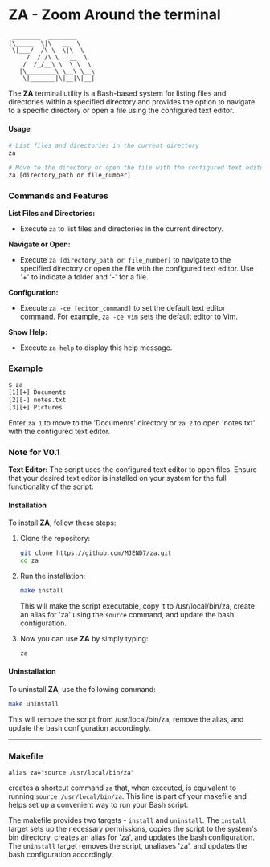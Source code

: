 # ZA - Zoom Around the terminal

```
 ________  ________     
|\_____  \|\   __  \    
 \|___/  /\ \  \|\  \   
     /  / /\ \   __  \  
    /  /_/__\ \  \ \  \ 
   |\________\ \__\ \__\
    \|_______|\|__|\|__|               
```
                        
The **ZA** terminal utility is a Bash-based system for listing files and directories within a specified directory and provides the option to navigate to a specific directory or open a file using the configured text editor.

#### Usage

```bash
# List files and directories in the current directory
za

# Move to the directory or open the file with the configured text editor
za [directory_path or file_number]
```

### Commands and Features

**List Files and Directories:**
- Execute `za` to list files and directories in the current directory.

**Navigate or Open:**
- Execute `za [directory_path or file_number]` to navigate to the specified directory or open the file with the configured text editor. Use '+' to indicate a folder and '-' for a file.

**Configuration:**
- Execute `za -ce [editor_command]` to set the default text editor command. For example, `za -ce vim` sets the default editor to Vim.

**Show Help:**
- Execute `za help` to display this help message.

### Example

```bash
$ za
[1][+] Documents
[2][-] notes.txt
[3][+] Pictures
```

Enter `za 1` to move to the 'Documents' directory or `za 2` to open 'notes.txt' with the configured text editor.

### Note for V0.1

**Text Editor:** The script uses the configured text editor to open files. Ensure that your desired text editor is installed on your system for the full functionality of the script.

#### Installation

To install **ZA**, follow these steps:

1. Clone the repository:

   ```bash
   git clone https://github.com/MJEND7/za.git
   cd za
   ```

2. Run the installation:

   ```bash
   make install
   ```

   This will make the script executable, copy it to /usr/local/bin/za, create an alias for 'za' using the `source` command, and update the bash configuration.

3. Now you can use **ZA** by simply typing:

   ```bash
   za
   ```

#### Uninstallation

To uninstall **ZA**, use the following command:

```bash
make uninstall
```

This will remove the script from /usr/local/bin/za, remove the alias, and update the bash configuration accordingly.

---

### Makefile

```make
alias za="source /usr/local/bin/za"
```

creates a shortcut command `za` that, when executed, is equivalent to running `source /usr/local/bin/za`. This line is part of your makefile and helps set up a convenient way to run your Bash script.

The makefile provides two targets - `install` and `uninstall`. The `install` target sets up the necessary permissions, copies the script to the system's bin directory, creates an alias for 'za', and updates the bash configuration. The `uninstall` target removes the script, unaliases 'za', and updates the bash configuration accordingly.
